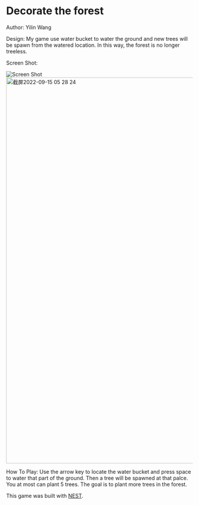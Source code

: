 # Decorate the forest

Author: Yilin Wang

Design: My game use water bucket to water the ground and new trees will be spawn from the watered location. In this way, the forest is no longer treeless. 

Screen Shot:


![Screen Shot](screenshot.png)<img width="1043" alt="截屏2022-09-15 05 28 24" src="https://user-images.githubusercontent.com/72194580/190264595-87d78da6-468d-4ed8-ad79-94d6a5fa6736.png">


How To Play: Use the arrow key to locate the water bucket and press space to water that part of the ground. Then a tree will be spawned at that palce. You at most can plant 5 trees. The goal is to plant more trees in the forest. 


This game was built with [NEST](NEST.md).
